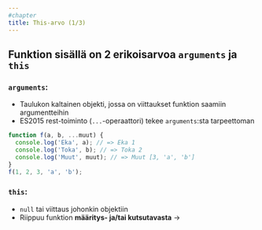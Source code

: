 ```yaml
---
#chapter
title: This-arvo (1/3)
---
```


## Funktion sisällä on 2 erikoisarvoa `arguments` ja `this`

### `arguments`:
* Taulukon kaltainen objekti, jossa on viittaukset funktion saamiin argumentteihin
* ES2015 rest-toiminto (`...`-operaattori) tekee `arguments`:sta tarpeettoman
```js
function f(a, b, ...muut) {
  console.log('Eka', a); // => Eka 1
  console.log('Toka', b); // => Toka 2
  console.log('Muut', muut); // => Muut [3, 'a', 'b']
}
f(1, 2, 3, 'a', 'b');
```

### `this`:
* `null` tai viittaus johonkin objektiin
* Riippuu funktion **määritys- ja/tai kutsutavasta** →
